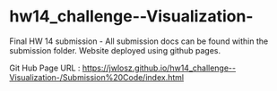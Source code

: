 # hw14_challenge--Visualization-
Final HW 14 submission - All submission docs can be found within the submission folder. Website deployed using github pages. 

Git Hub Page URL : https://jwlosz.github.io/hw14_challenge--Visualization-/Submission%20Code/index.html

